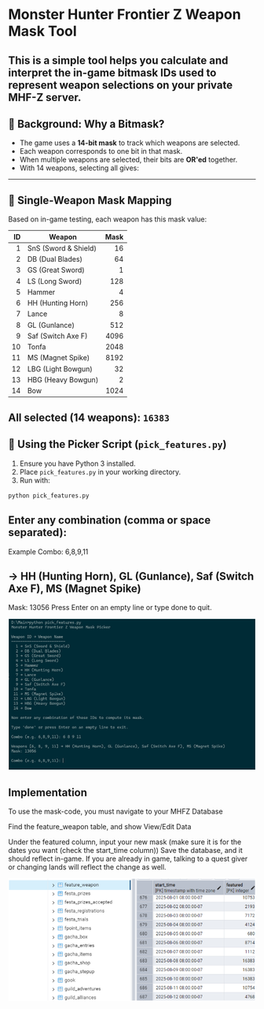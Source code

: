 # Monster Hunter Frontier Z Weapon Mask Tool

This is a simple tool helps you calculate and interpret the in-game **bitmask IDs** used to represent weapon selections on your private MHF-Z server.
---
## 📖 Background: Why a Bitmask?

- The game uses a **14-bit mask** to track which weapons are selected.  
- Each weapon corresponds to one bit in that mask.  
- When multiple weapons are selected, their bits are **OR'ed** together.  
- With 14 weapons, selecting all gives:  
---
## 🔢 Single-Weapon Mask Mapping

Based on in-game testing, each weapon has this mask value:

| ID | Weapon              | Mask  |
|---:|---------------------|------:|
|  1 | SnS (Sword & Shield)|    16 |
|  2 | DB (Dual Blades)    |    64 |
|  3 | GS (Great Sword)    |     1 |
|  4 | LS (Long Sword)     |   128 |
|  5 | Hammer              |     4 |
|  6 | HH (Hunting Horn)   |   256 |
|  7 | Lance               |     8 |
|  8 | GL (Gunlance)       |   512 |
|  9 | Saf (Switch Axe F)  |  4096 |
| 10 | Tonfa               |  2048 |
| 11 | MS (Magnet Spike)   |  8192 |
| 12 | LBG (Light Bowgun)  |    32 |
| 13 | HBG (Heavy Bowgun)  |     2 |
| 14 | Bow                 |  1024 |

**All selected (14 weapons):** `16383`
---
## 🚀 Using the Picker Script (`pick_features.py`)

1. Ensure you have Python 3 installed.  
2. Place `pick_features.py` in your working directory.  
3. Run with:  

```bash
python pick_features.py
```
## Enter any combination (comma or space separated):
Example Combo: 6,8,9,11
## → HH (Hunting Horn), GL (Gunlance), Saf (Switch Axe F), MS (Magnet Spike)
Mask: 13056
Press Enter on an empty line or type done to quit.

![Weapon Mask Picker Screenshot](Asset/Asset.png)

## Implementation
To use the mask-code, you must navigate to your MHFZ Database

Find the feature_weapon table, and show View/Edit Data

Under the featured column, input your new mask (make sure it is for the dates you want (check the start_time column))
Save the database, and it should reflect in-game. If you are already in game, talking to a quest giver or changing lands will reflect the change as well.

![DB Screenshot](Asset/Features.png)

